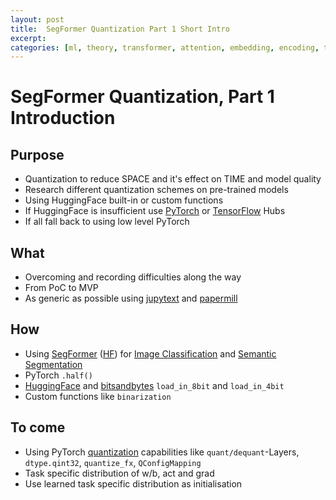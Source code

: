 ```yaml
---
layout: post
title:  SegFormer Quantization Part 1 Short Intro
excerpt: 
categories: [ml, theory, transformer, attention, embedding, encoding, tensor, quantization]
---
```


# SegFormer Quantization, Part 1 Introduction

## Purpose

- Quantization to reduce SPACE and it's effect on TIME and model quality
- Research different quantization schemes on pre-trained models
- Using HuggingFace built-in or custom functions
- If HuggingFace is insufficient use [PyTorch](https://pytorch.org/hub) or [TensorFlow](https://tfhub.dev) Hubs
- If all fall back to using low level PyTorch

## What

- Overcoming and recording difficulties along the way
- From PoC to MVP
- As generic as possible using [jupytext](https://github.com/mwouts/jupytext/) and [papermill](https://github.com/nteract/papermill)

## How

- Using [SegFormer](https://github.com/NVlabs/SegFormer) ([HF](https://huggingface.co/docs/transformers/model_doc/segformer)) for [Image Classification](https://huggingface.co/docs/transformers/v4.30.0/en/model_doc/segformer#transformers.SegformerForImageClassification) and [Semantic Segmentation](https://huggingface.co/docs/transformers/v4.30.0/en/model_doc/segformer#transformers.SegformerForSemanticSegmentation)
- PyTorch `.half()`
- [HuggingFace](https://huggingface.co/docs/transformers/main/main_classes/quantization) and [bitsandbytes](https://github.com/TimDettmers/bitsandbytes) `load_in_8bit` and `load_in_4bit`
- Custom functions like `binarization`

## To come

- Using PyTorch [quantization](https://pytorch.org/docs/stable/quantization) capabilities like `quant/dequant`-Layers, `dtype.qint32`, `quantize_fx`, `QConfigMapping`
- Task specific distribution of w/b, act and grad
- Use learned task specific distribution as initialisation
